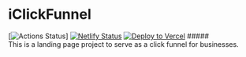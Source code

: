 # iClickFunnel

[![Actions Status](https://github.com/hamzahasbi/iClickFunnel/workflows/Build%20and%20Test/badge.svg)]
[![Netlify Status](https://api.netlify.com/api/v1/badges/05444491-8760-496f-a2f6-983ab3588083/deploy-status)](https://app.netlify.com/sites/easy-animate/deploys)
[![Deploy to Vercel](https://vercel.com/button)](https://vercel.com/import/project?template=https://github.com/vercel/vercel/tree/master/examples/gatsby)
#####<br>This is a landing page project to serve as a click funnel for businesses. 
